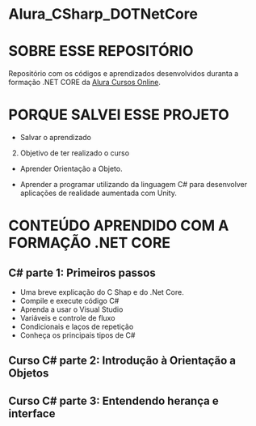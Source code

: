 # Alura_CSharp_DOTNetCore

# SOBRE ESSE REPOSITÓRIO
Repositório com os códigos e aprendizados desenvolvidos duranta a formação .NET CORE da [Alura Cursos Online](https://www.alura.com.br/).


# PORQUE SALVEI ESSE PROJETO

* Salvar o aprendizado 

2. Objetivo de ter realizado o curso

* Aprender Orientação a Objeto.

* Aprender a programar utilizando da linguagem C# para desenvolver aplicações de realidade aumentada com Unity.


# CONTEÚDO APRENDIDO COM A FORMAÇÃO .NET CORE


## C# parte 1: Primeiros passos
  
  - Uma breve explicação do C Shap e do .Net Core.
  - Compile e execute código C#
  - Aprenda a usar o Visual Studio
  - Variáveis e controle de fluxo
  - Condicionais e laços de repetição
  - Conheça os principais tipos de C#


## Curso C# parte 2: Introdução à Orientação a Objetos

## Curso C# parte 3: Entendendo herança e interface
